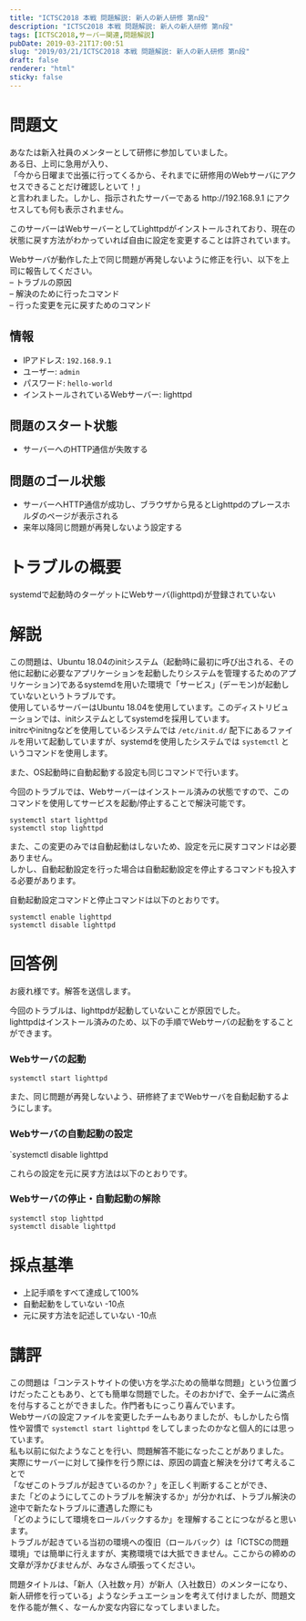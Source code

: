 ```yaml
---
title: "ICTSC2018 本戦 問題解説: 新人の新人研修 第n段"
description: "ICTSC2018 本戦 問題解説: 新人の新人研修 第n段"
tags: [ICTSC2018,サーバー関連,問題解説]
pubDate: 2019-03-21T17:00:51
slug: "2019/03/21/ICTSC2018 本戦 問題解説: 新人の新人研修 第n段"
draft: false
renderer: "html"
sticky: false
---
```


<h1>問題文</h1>
<p>あなたは新入社員のメンターとして研修に参加していました。<br />
ある日、上司に急用が入り、<br />
「今から日曜まで出張に行ってくるから、それまでに研修用のWebサーバにアクセスできることだけ確認しといて！」<br />
と言われました。しかし、指示されたサーバーである http://192.168.9.1 にアクセスしても何も表示されません。</p>
<p>このサーバーはWebサーバーとしてLighttpdがインストールされており、現在の状態に戻す方法がわかっていれば自由に設定を変更することは許されています。</p>
<p>Webサーバが動作した上で同じ問題が再発しないように修正を行い、以下を上司に報告してください。<br />
&#8211; トラブルの原因<br />
&#8211; 解決のために行ったコマンド<br />
&#8211; 行った変更を元に戻すためのコマンド</p>
<h2>情報</h2>
<ul>
<li>IPアドレス: <code>192.168.9.1</code></li>
<li>ユーザー: <code>admin</code></li>
<li>パスワード: <code>hello-world</code></li>
<li>インストールされているWebサーバー: lighttpd</li>
</ul>
<h2>問題のスタート状態</h2>
<ul>
<li>サーバーへのHTTP通信が失敗する</li>
</ul>
<h2>問題のゴール状態</h2>
<ul>
<li>サーバーへHTTP通信が成功し、ブラウザから見るとLighttpdのプレースホルダのページが表示される</li>
<li>来年以降同じ問題が再発しないよう設定する</li>
</ul>
<h1>トラブルの概要</h1>
<p>systemdで起動時のターゲットにWebサーバ(lighttpd)が登録されていない</p>
<h1>解説</h1>
<p>この問題は、Ubuntu 18.04のinitシステム（起動時に最初に呼び出される、その他に起動に必要なアプリケーションを起動したりシステムを管理するためのアプリケーション)であるsystemdを用いた環境で「サービス」(デーモン)が起動していないというトラブルです。<br />
使用しているサーバーはUbuntu 18.04を使用しています。このディストリビューションでは、initシステムとしてsystemdを採用しています。<br />
initrcやinitngなどを使用しているシステムでは <code>/etc/init.d/</code> 配下にあるファイルを用いて起動していますが、systemdを使用したシステムでは <code>systemctl</code> というコマンドを使用します。</p>
<p>また、OS起動時に自動起動する設定も同じコマンドで行います。</p>
<p>今回のトラブルでは、Webサーバーはインストール済みの状態ですので、このコマンドを使用してサービスを起動/停止することで解決可能です。</p>
<p><code>systemctl start lighttpd</code><br />
<code>systemctl stop lighttpd</code></p>
<p>また、この変更のみでは自動起動はしないため、設定を元に戻すコマンドは必要ありません。<br />
しかし、自動起動設定を行った場合は自動起動設定を停止するコマンドも投入する必要があります。</p>
<p>自動起動設定コマンドと停止コマンドは以下のとおりです。</p>
<p><code>systemctl enable lighttpd</code><br />
<code>systemctl disable lighttpd</code></p>
<h1>回答例</h1>
<p>お疲れ様です。解答を送信します。</p>
<p>今回のトラブルは、lighttpdが起動していないことが原因でした。<br />
lighttpdはインストール済みのため、以下の手順でWebサーバの起動をすることができます。</p>
<h3>Webサーバの起動</h3>
<p><code>systemctl start lighttpd</code></p>
<p>また、同じ問題が再発しないよう、研修終了までWebサーバを自動起動するようにします。</p>
<h3>Webサーバの自動起動の設定</h3>
<p>`systemctl disable lighttpd</p>
<p>これらの設定を元に戻す方法は以下のとおりです。</p>
<h3>Webサーバの停止・自動起動の解除</h3>
<p><code>systemctl stop lighttpd</code><br />
<code>systemctl disable lighttpd</code></p>
<h1>採点基準</h1>
<ul>
<li>上記手順をすべて達成して100%</li>
<li>自動起動をしていない -10点</li>
<li>元に戻す方法を記述していない -10点</li>
</ul>
<h1>講評</h1>
<p>この問題は「コンテストサイトの使い方を学ぶための簡単な問題」という位置づけだったこともあり、とても簡単な問題でした。そのおかげで、全チームに満点を付与することができました。作門者もにっこり喜んでいます。<br />
Webサーバの設定ファイルを変更したチームもありましたが、もしかしたら惰性や習慣で <code>systemctl start lighttpd</code> をしてしまったのかなと個人的には思っています。<br />
私も以前に似たようなことを行い、問題解答不能になったことがありました。<br />
実際にサーバーに対して操作を行う際には、原因の調査と解決を分けて考えることで<br />
「なぜこのトラブルが起きているのか？」を正しく判断することができ、<br />
また「どのようにしてこのトラブルを解決するか」が分かれば、トラブル解決の途中で新たなトラブルに遭遇した際にも<br />
「どのようにして環境をロールバックするか」を理解することにつながると思います。<br />
トラブルが起きている当初の環境への復旧（ロールバック）は「ICTSCの問題環境」では簡単に行えますが、実務環境では大抵できません。ここからの締めの文章が浮かびませんが、みなさん頑張ってください。</p>
<p>問題タイトルは、「新人（入社数ヶ月）が新人（入社数日）のメンターになり、新人研修を行っている」ようなシチュエーションを考えて付けましたが、問題文を作る能が無く、なーんか変な内容になってしまいました。</p>
